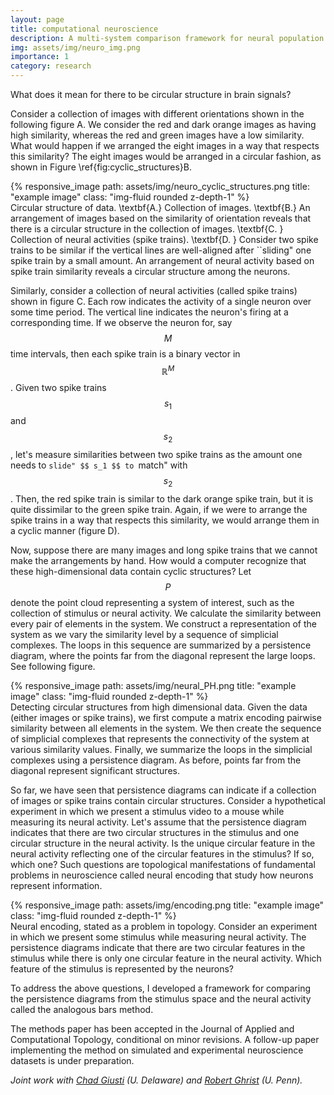 ```yaml
---
layout: page
title: computational neuroscience
description: A multi-system comparison framework for neural population encoding and propagation.
img: assets/img/neuro_img.png
importance: 1
category: research
---
```


What does it mean for there to be circular structure in brain signals? 

Consider a collection of images with different orientations shown in the following figure A. We consider the red and dark orange images as having high similarity, whereas the red and green images have a low similarity. What would happen if we arranged the eight images in a way that respects this similarity? The eight images would be arranged in a circular fashion, as shown in Figure \ref{fig:cyclic_structures}B. 

<div class="row">
    <div class="col-sm mt-3 mt-md-0">
        {% responsive_image path: assets/img/neuro_cyclic_structures.png title: "example image" class: "img-fluid rounded z-depth-1" %}
    </div>
</div>
<div class="caption">
	Circular structure of data. \textbf{A.} Collection of images. \textbf{B.} An arrangement of images based on the similarity of orientation reveals that there is a circular structure in the collection of images. \textbf{C. } Collection of neural activities (spike trains). \textbf{D. } Consider two spike trains to be similar if the vertical lines are well-aligned after ``sliding" one spike train by a small amount. An arrangement of neural activity based on spike train similarity reveals a circular structure among the neurons.   
</div>


Similarly, consider a collection of neural activities (called spike trains) shown in figure C. Each row indicates the activity of a single neuron over some time period. The vertical line indicates the neuron's firing at a corresponding time. If we observe the neuron for, say $$ M $$ time intervals, then each spike train is a binary vector in $$ \mathbb{R}^M $$. Given two spike trains $$ s_1 $$ and $$ s_2 $$, let's measure similarities between two spike trains as the amount one needs to ``slide" $$ s_1 $$ to ``match" with $$ s_2 $$. Then, the red spike train is similar to the dark orange spike train, but it is quite dissimilar to the green spike train. Again, if we were to arrange the spike trains in a way that respects this similarity, we would arrange them in a cyclic manner (figure D). 

Now, suppose there are many images and long spike trains that we cannot make the arrangements by hand. How would a computer recognize that these high-dimensional data contain cyclic structures? Let $$ P $$ denote the point cloud representing a system of interest, such as the collection of stimulus or neural activity. We calculate the similarity between every pair of elements in the system. We construct a representation of the system as we vary the similarity level by a sequence of simplicial complexes. The loops in this sequence are summarized by a persistence diagram, where the points far from the diagonal represent the large loops. See following figure. 

<div class="row">
    <div class="col-sm mt-3 mt-md-0">
        {% responsive_image path: assets/img/neural_PH.png title: "example image" class: "img-fluid rounded z-depth-1" %}
    </div>
</div>
<div class="caption">
	Detecting circular structures from high dimensional data. Given the data (either images or spike trains), we first compute a matrix encoding pairwise similarity between all elements in the system. We then create the sequence of simplicial complexes that represents the connectivity of the system at various similarity values. Finally, we summarize the loops in the simplicial complexes using a persistence diagram. As before, points far from the diagonal represent significant structures.
</div>


So far, we have seen that persistence diagrams can indicate if a collection of images or spike trains contain circular structures. Consider a hypothetical experiment in which we present a stimulus video to a mouse while measuring its neural activity. Let's assume that the persistence diagram indicates that there are two circular structures in the stimulus and one circular structure in the neural activity. Is the unique circular feature in the neural activity reflecting one of the circular features in the stimulus? If so, which one? Such questions are topological manifestations of fundamental problems in neuroscience called neural encoding that study how neurons represent information. 

<div class="row">
    <div class="col-sm mt-3 mt-md-0">
        {% responsive_image path: assets/img/encoding.png title: "example image" class: "img-fluid rounded z-depth-1" %}
    </div>
</div>
<div class="caption">
	Neural encoding, stated as a problem in topology. Consider an experiment in which we present some stimulus while measuring neural activity. The persistence diagrams indicate that there are two circular features in the stimulus while there is only one circular feature in the neural activity. Which feature of the stimulus is represented by the neurons?
</div>

To address the above questions, I developed a framework for comparing the persistence diagrams from the stimulus space and the neural activity called the analogous bars method.

The methods paper has been accepted in the Journal of Applied and Computational Topology, conditional on minor revisions. A follow-up paper implementing the method on simulated and experimental neuroscience datasets is under preparation.

*Joint work with <a href="http://www.chadgiusti.com/">Chad Giusti</a> (U. Delaware) and <a href="https://www.math.upenn.edu/~ghrist/">Robert Ghrist</a> (U. Penn).*


